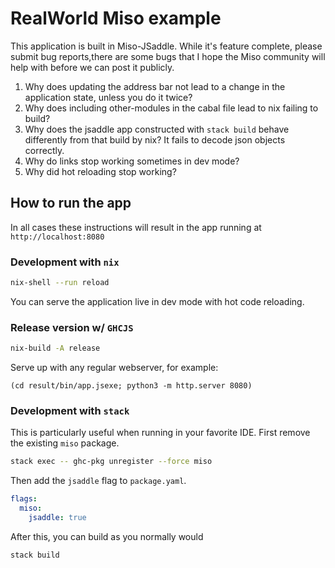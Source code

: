 # RealWorld Miso example

This application is built in Miso-JSaddle. While it's feature complete, please
submit bug reports,there are some bugs that I hope the Miso community will help
with before we can post it publicly.

1. Why does updating the address bar not lead to a change in the application
   state, unless you do it twice?
2. Why does including other-modules in the cabal file lead to nix failing to build?
3. Why does the jsaddle app constructed with `stack build` behave differently
   from that build by nix? It fails to decode json objects correctly.
4. Why do links stop working sometimes in dev mode?
5. Why did hot reloading stop working?

## How to run the app

In all cases these instructions will result in the app running at
`http://localhost:8080`

### Development with `nix`
```bash
nix-shell --run reload
```

You can serve the application live in dev mode with hot code reloading.

### Release version w/ `GHCJS`
```bash
nix-build -A release
```

Serve up with any regular webserver, for example:

```
(cd result/bin/app.jsexe; python3 -m http.server 8080)
```

### Development with `stack`

This is particularly useful when running in your favorite IDE. First remove the
existing `miso` package.

```bash
stack exec -- ghc-pkg unregister --force miso
```

Then add the `jsaddle` flag to `package.yaml`.

```yaml
flags:
  miso:
    jsaddle: true
```

After this, you can build as you normally would

```bash
stack build
```
